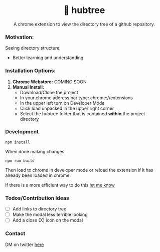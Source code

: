 <h1 align="center">🌴 hubtree</h1>
<p align="center"> A chrome extension to view the directory tree of a github repository. </p>

### Motivation:
Seeing directory structure:
- Better learning and understanding

### Installation Options:
1) **Chrome Webstore:** COMING SOON
2) **Manual Install:**
    -  Download/Clone the project
    - In your chrome address bar type: chrome://extensions
    - In the upper left turn on Developer Mode
    - Click load unpacked in the upper right corner
    - Select the hubtree folder that is contained **within** the project directory

### Development
```
npm install 
```
When done making changes:
```
npm run build
```
Then load to chrome in developer mode or reload the extension if it has already been loaded in chrome. 

If there is a more efficient way to do this [let me know](https://twitter.com/toberej)

### Todos/Contribution Ideas
- [ ] Add links to directory tree
- [ ] Make the modal less terrible looking
- [ ] Add a close (X) icon on the modal

### Contact
DM on twitter [here](https://twitter.com/toberej)

